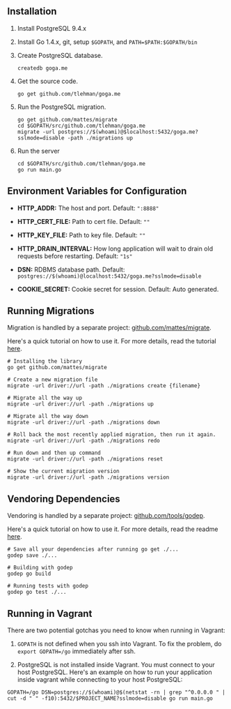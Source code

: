 ## Installation

1. Install PostgreSQL 9.4.x

2. Install Go 1.4.x, git, setup `$GOPATH`, and `PATH=$PATH:$GOPATH/bin`

3. Create PostgreSQL database.
    ```
    createdb goga.me
    ```

4. Get the source code.
    ```
    go get github.com/tlehman/goga.me
    ```

5. Run the PostgreSQL migration.
    ```
    go get github.com/mattes/migrate
    cd $GOPATH/src/github.com/tlehman/goga.me
    migrate -url postgres://$(whoami)@$localhost:5432/goga.me?sslmode=disable -path ./migrations up
    ```

6. Run the server
    ```
    cd $GOPATH/src/github.com/tlehman/goga.me
    go run main.go
    ```


## Environment Variables for Configuration

* **HTTP_ADDR:** The host and port. Default: `":8888"`

* **HTTP_CERT_FILE:** Path to cert file. Default: `""`

* **HTTP_KEY_FILE:** Path to key file. Default: `""`

* **HTTP_DRAIN_INTERVAL:** How long application will wait to drain old requests before restarting. Default: `"1s"`

* **DSN:** RDBMS database path. Default: `postgres://$(whoami)@localhost:5432/goga.me?sslmode=disable`

* **COOKIE_SECRET:** Cookie secret for session. Default: Auto generated.


## Running Migrations

Migration is handled by a separate project: [github.com/mattes/migrate](https://github.com/mattes/migrate).

Here's a quick tutorial on how to use it. For more details, read the tutorial [here](https://github.com/mattes/migrate#usage-from-terminal).
```
# Installing the library
go get github.com/mattes/migrate

# Create a new migration file
migrate -url driver://url -path ./migrations create {filename}

# Migrate all the way up
migrate -url driver://url -path ./migrations up

# Migrate all the way down
migrate -url driver://url -path ./migrations down

# Roll back the most recently applied migration, then run it again.
migrate -url driver://url -path ./migrations redo

# Run down and then up command
migrate -url driver://url -path ./migrations reset

# Show the current migration version
migrate -url driver://url -path ./migrations version
```


## Vendoring Dependencies

Vendoring is handled by a separate project: [github.com/tools/godep](https://github.com/tools/godep).

Here's a quick tutorial on how to use it. For more details, read the readme [here](https://github.com/tools/godep#godep).
```
# Save all your dependencies after running go get ./...
godep save ./...

# Building with godep
godep go build

# Running tests with godep
godep go test ./...
```


## Running in Vagrant

There are two potential gotchas you need to know when running in Vagrant:

1. `GOPATH` is not defined when you ssh into Vagrant. To fix the problem, do `export GOPATH=/go` immediately after ssh.

2. PostgreSQL is not installed inside Vagrant. You must connect to your host PostgreSQL. Here's an example on how to run your application inside vagrant while connecting to your host PostgreSQL:
```
GOPATH=/go DSN=postgres://$(whoami)@$(netstat -rn | grep "^0.0.0.0 " | cut -d " " -f10):5432/$PROJECT_NAME?sslmode=disable go run main.go
```
